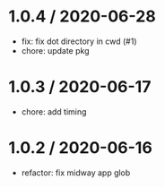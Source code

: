 
1.0.4 / 2020-06-28
==================

  * fix: fix dot directory in cwd (#1)
  * chore: update pkg

1.0.3 / 2020-06-17
==================

  * chore: add timing

1.0.2 / 2020-06-16
==================

  * refactor: fix midway app glob
